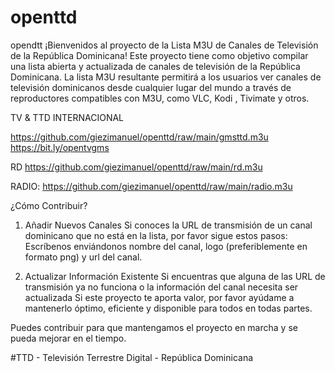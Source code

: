 # openttd
opendtt
¡Bienvenidos al proyecto de la Lista M3U de Canales de Televisión de la República Dominicana! Este proyecto tiene como objetivo compilar una lista abierta y actualizada de canales de televisión de la República Dominicana. La lista M3U resultante permitirá a los usuarios ver canales de televisión dominicanos desde cualquier lugar del mundo a través de reproductores compatibles con M3U, como VLC, Kodi , Tivimate y otros. 

TV & TTD INTERNACIONAL 

https://github.com/giezimanuel/openttd/raw/main/gmsttd.m3u
https://bit.ly/opentvgms

RD
https://github.com/giezimanuel/openttd/raw/main/rd.m3u

RADIO: 
https://github.com/giezimanuel/openttd/raw/main/radio.m3u

 ¿Cómo Contribuir? 

 1. Añadir Nuevos Canales 
 Si conoces la URL de transmisión de un canal dominicano que no está en la lista, por favor sigue estos pasos: Escríbenos enviándonos nombre del canal, logo (preferiblemente en formato png) y url del canal.

 2. Actualizar Información Existente Si encuentras que alguna de las URL de transmisión ya no funciona o la información del canal necesita ser actualizada Si este proyecto te aporta valor, por favor ayúdame a mantenerlo óptimo, eficiente y disponible para todos en todas partes. 

Puedes contribuir para que mantengamos el proyecto en marcha y se pueda mejorar en el tiempo. 

 #TTD - Televisión Terrestre Digital - República Dominicana 
